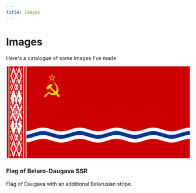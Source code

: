 ```yaml
---
title: Images
---
```

# Images
Here's a catalogue of some images I've made.

<main class="catalog">
<article>
<img src="static/images/alt_lssrAndBelarus.png" alt="1">
<h3> Flag of Belaro-Daugava SSR</h3>
<p>Flag of Daugava with an additional Belarusian stripe.</p>
</article>
<article>

</article>
</main>



